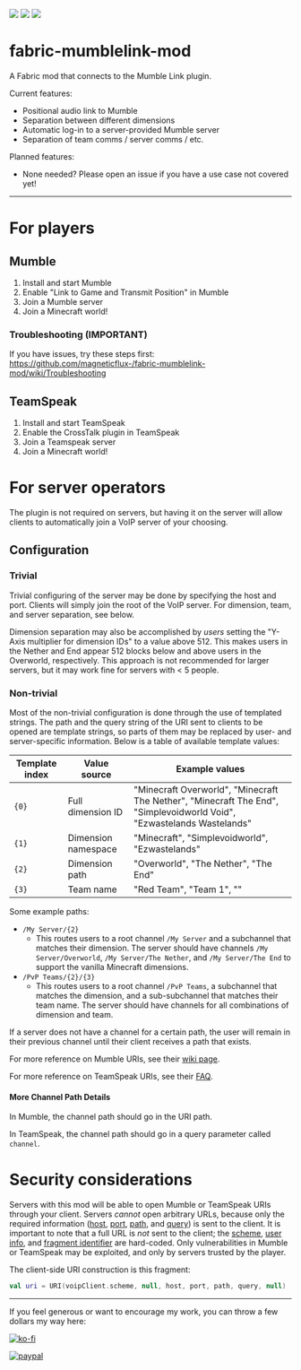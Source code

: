 [![](http://cf.way2muchnoise.eu/short_mumble-link-fabric_downloads.svg)](https://minecraft.curseforge.com/projects/mumble-link-fabric)
[![](http://cf.way2muchnoise.eu/versions/mumble-link-fabric_all.svg)](https://minecraft.curseforge.com/projects/mumble-link-fabric)
[![](http://cf.way2muchnoise.eu/packs/short_mumble-link-fabric.svg)](https://minecraft.curseforge.com/projects/mumble-link-fabric)

# fabric-mumblelink-mod
A Fabric mod that connects to the Mumble Link plugin.

Current features:
* Positional audio link to Mumble
* Separation between different dimensions
* Automatic log-in to a server-provided Mumble server
* Separation of team comms / server comms / etc.

Planned features:
* None needed? Please open an issue if you have a use case not covered yet!

---

# For players

## Mumble

1. Install and start Mumble
2. Enable "Link to Game and Transmit Position" in Mumble
3. Join a Mumble server
4. Join a Minecraft world!

### Troubleshooting (IMPORTANT)
If you have issues, try these steps first: https://github.com/magneticflux-/fabric-mumblelink-mod/wiki/Troubleshooting

## TeamSpeak

1. Install and start TeamSpeak
2. Enable the CrossTalk plugin in TeamSpeak
3. Join a Teamspeak server
4. Join a Minecraft world!

# For server operators

The plugin is not required on servers, but having it on the server will allow clients to automatically join a VoIP server of your choosing.

## Configuration

### Trivial
Trivial configuring of the server may be done by specifying the host and port. Clients will simply join the root of the VoIP server. For dimension, team, and server separation, see below.

Dimension separation may also be accomplished by _users_ setting the "Y-Axis multiplier for dimension IDs" to a value above 512. This makes users in the Nether and End appear 512 blocks below and above users in the Overworld, respectively. This approach is not recommended for larger servers, but it may work fine for servers with < 5 people.

### Non-trivial
Most of the non-trivial configuration is done through the use of templated strings. The path and the query string of the URI sent to clients to be opened are template strings, so parts of them may be replaced by user- and server-specific information. Below is a table of available template values:

| Template index | Value source         | Example values |
| -------------- | -------------------- | -------------- |
| `{0}`          | Full dimension ID    | "Minecraft Overworld", "Minecraft The Nether", "Minecraft The End", "Simplevoidworld Void", "Ezwastelands Wastelands" |
| `{1}`          | Dimension namespace  | "Minecraft", "Simplevoidworld", "Ezwastelands" |
| `{2}`          | Dimension path       | "Overworld", "The Nether", "The End" |
| `{3}`          | Team name            | "Red Team", "Team 1", "" |

Some example paths:

- `/My Server/{2}`
  - This routes users to a root channel `/My Server` and a subchannel that matches their dimension. The server should have channels `/My Server/Overworld`, `/My Server/The Nether`, and `/My Server/The End` to support the vanilla Minecraft dimensions.
- `/PvP Teams/{2}/{3}`
  - This routes users to a root channel `/PvP Teams`, a subchannel that matches the dimension, and a sub-subchannel that matches their team name. The server should have channels for all combinations of dimension and team.

If a server does not have a channel for a certain path, the user will remain in their previous channel until their client receives a path that exists.

For more reference on Mumble URIs, see their [wiki page](https://wiki.mumble.info/wiki/Mumble_URL).

For more reference on TeamSpeak URIs, see their [FAQ](https://support.teamspeakusa.com/index.php?/Knowledgebase/Article/View/46/0/how-can-i-link-to-my-teamspeak-3-server-on-my-webpage).

#### More Channel Path Details

In Mumble, the channel path should go in the URI path.

In TeamSpeak, the channel path should go in a query parameter called `channel`.

# Security considerations

Servers with this mod will be able to open Mumble or TeamSpeak URIs through your client. Servers _cannot_ open arbitrary URLs, because only the required information ([host](https://tools.ietf.org/html/rfc3986#section-3.2.2), [port](https://tools.ietf.org/html/rfc3986#section-3.2.3), [path](https://tools.ietf.org/html/rfc3986#section-3.3), and [query](https://tools.ietf.org/html/rfc3986#section-3.4)) is sent to the client. It is important to note that a full URL is _not_ sent to the client; the [scheme](https://tools.ietf.org/html/rfc3986#section-3.1), [user info](https://tools.ietf.org/html/rfc3986#section-3.2.1), and [fragment identifier](https://tools.ietf.org/html/rfc3986#section-3.5) are hard-coded. Only vulnerabilities in Mumble or TeamSpeak may be exploited, and only by servers trusted by the player.

The client-side URI construction is this fragment:
```kotlin
val uri = URI(voipClient.scheme, null, host, port, path, query, null)
```

---

If you feel generous or want to encourage my work, you can throw a few dollars my way here:

[![ko-fi](https://www.ko-fi.com/img/githubbutton_sm.svg)](https://ko-fi.com/L4L0XZWT)

[![paypal](https://www.paypalobjects.com/en_US/i/btn/btn_donate_LG.gif)](https://www.paypal.com/cgi-bin/webscr?cmd=_donations&business=SYSJUAMK9JVWC&currency_code=USD&source=url)
